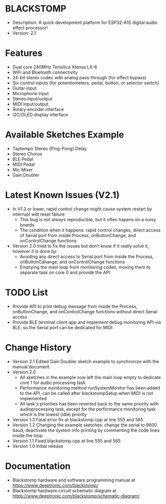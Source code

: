 # BLACKSTOMP
* Description: A quick development platform for ESP32-A1S digital audio effect processor!
* Version: 2.1

# Features
- Dual core 240MHz Tensilica Xtensa LX-6
- WiFi and Bluetooth connectivity
- 24-bit stereo codec with analog pass-through (for effect bypass)
- Six control inputs (for potentiometers, pedal, button, or selector switch)
- Guitar input
- Microphone input
- Stereo input/output
- MIDI input/output
- Rotary encoder interface
- I2C/OLED display interface

# Available Sketches Example
- Taptempo Stereo (Ping-Pong) Delay 
- Stereo Chorus
- BLE Pedal
- MIDI Pedal
- Mic Mixer
- Gain Doubler

# Latest Known Issues (V2.1)
* In V1.3 or lower, rapid control change might cause system restart by interrupt wdt reset failure
  + This bug is not always reproducible, but it often hapens on a noisy boards.
  + The condition when it happens: rapid control changes, direct access of Serial port from inside  Process, onButtonChange, and onControlChange functions
* Version 2.0 tried to fix the issues but don't know if it really solve it, however it is done by:
  + Avoiding any direct access to Serial port from inside the Process, onButtonCahange, and onControlChange functions
  + Emptying the main loop from monitoring codes, moving them to separate task on core 0 and provide the API
 
# TODO List
- Provide API to print debug message from inside the Process, onButtonChange, and onControlChange functions without direct Serial access
- Provide BLE terminal client app and implement debug monitoring API via BLE, so the Serial port can be dedicated for MIDI

# Change History
* Version 2.1 Edited Gain Doubler sketch example to synchronize with the manual document.
* Version 2.0
  + All sketches in the example now left the main loop empty to dedicate core 1 for audio processing task
  + Performance monitoring method runSystemMonitor has been added to the API, can be called after blackstompSetup when MIDI is not implemented
  + All task's priorities has been reverted back to the same priority with audioprocessing task, except for the performance monitoring task which is the lowest (idle) priority
* Version 1.3 Fatal error fix at blackstomp.cpp at line 555 and 565
* Version 1.2 Changing the example sketches: change the serial to 9600 baud, deactivate the system info printing by commenting the code lines inside the loop
* Version 1.1 Fixed blackstomp.cpp at line 555 and 565
* Version 1.0 Initial release

# Documentation
- Blackstomp hardware and software programming manual at https://www.deeptronic.com/blackstomp/
- Blackstomp hardware circuit schematic diagram at https://www.deeptronic.com/blackstomp/schematic-diagram/
